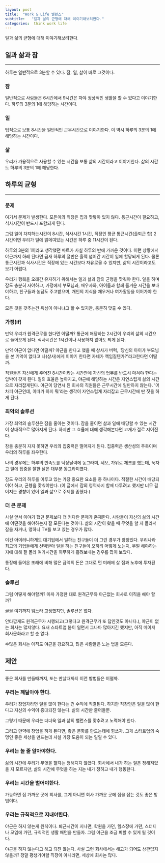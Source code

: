 ```yaml
---
layout: post
title:  "Work & Life 밸런스"
subtitle:   "일과 삶의 균형에 대해 이야기해보려한다."
categories:  think work life 
---
```


일과 삶의 균형에 대해 이야기해보려한다.

## 일과 삶과 잠
---

하루는 일반적으로 3분할 수 있다. 잠, 일, 삶이 바로 그것이다.

### 잠

일반적으로 사람들은 6시간에서 9시간은 자야 정상적인 생활을 할 수 있다고 이야기한다. 하루의 3분의 1에 해당하는 시간이다.

### 일

법적으로 보통 8시간을 일반적인 근무시간으로 이야기한다. 이 역시 하루의 3분의 1에 해당하는 시간이다.

### 삶

우리가 가용적으로 사용할 수 있는 시간을 보통 삶의 시간이라고 이야기한다. 삶의 시간도 하루의 3분의 1에 해당한다.

## 하루의 균형
---

### 문제

여기서 문제가 발생한다. 모든이의 직장은 집과 맞닿아 있지 않다. 통근시간이 필요하고, 식사시간이 반드시 포함되게 된다.

그럼 일이 차지하는시간이 8시간, 식사시간 1시간, 직장인 평균 통근시간(출퇴근 합) 2시간이면 우리가 일에 얽메여있는 시간은 하루 중 11시간이 된다.

하루의 3분의 1이라고 생각했던 파트가 사실 하루의 반에 가까운 것이다. 이런 상황에서 야근까지 하레 된다면 금새 하루의 절반은 훌쩍 넘어간 시간이 일에 할당되게 된다. 물론 통근시간과 식사시간은 직장에 있는 시간보다 자유로울 수 있지만, 삶의 시간이라고도 보기 어렵다.

우리가 행복을 오래간 유지하기 위해서는 일과 삶과 잠의 균형을 맞춰야 한다. 일을 하며 잠도 충분히 자야하고, 가정에서 부모님과, 배우자와, 아이들과 함께 즐거운 시간을 보내야하고, 친구들과 농담도 주고받으며, 개인의 지식을 채우거나 여가활동을 이어가야 한다.

모든 것을 갖추는건 욕심이 아니냐고 할 수 있지만, 충분히 맞출 수 있다.

### 가정(if)

만약 우리가 원격근무를 한다면 어떨까? 통근에 해당하는 2시간이 우리의 삶의 시간으로 들어오게 된다. 식사시간은 1시간이나 사용하지 않아도 되게 된다.

만약 야근이 없다면 어떨까? 야근을 한다고 했을 때 상사가 버럭, '당신의 아이가 부모님을 본 기억이 없다고 나(상사)에게 이야기 한다면 자네가 책임질텐가?'라고한다면 어떨까. 

직원들은 자신에게 주어진 8시간이라는 시간안에 자신의 업무를 반드시 마쳐야 한다는 압박이 갖게 된다. 일의 효율은 높아지고, 야근에 해당하는 시간은 자연스럽게 삶의 시간으로 자리잡게된다. 야근이 당연시 된 회사의 직원들은 근무시간에 일만하지 않는다. '어차피 야근인데, 이따가 하지 뭐'라는 생각이 자연스럽게 자리잡고 근무시간에 딴 짓을 하게 된다.

### 최악의 솔루션

가장 최악의 솔루션은 잠을 줄이는 것이다. 잠을 줄이면 삶과 일에 배당할 수 있는 시간이 상대적으로 많아지게 된다. 하지만 그 효율에 대해 생각해본다면 고개가 절로 저어진다.

잠을 충분히 자지 못하면 우리의 집중력은 떨어지게 된다. 집중력은 생산성의 주축이며 우리의 하루를 좌우한다. 

나의 경우에는 하루의 만족도를 탁상달력에 동그라미, 세모, 가위로 체크를 했는데, 푹자고 일에 집중을 잘한 날은 대부분 동그라미였다.

잠도 우리의 하루를 이루고 있는 가장 중요한 요소들 중 하나이다. 적절한 시간이 배당되어야 하고, 균형을 맞춰야한다. (이 글에서 잠의 영역까지 함께 다루려고 했지만 너무 길어지는 경향이 있어 일과 삶으로 주제를 좁혔다.)

### 더 큰 문제

사실 앞서 이야기 했던 문제보다 더 커다란 문제가 존재한다. 사람들이 자신의 삶의 시간에 어떤것을 해야하는지 잘 모른다는 것이다. 삶의 시간이 왔을 때 무엇을 할 지 몰라서 잠을 자거나, 멍하니 TV를 보고 있는 경우가 많다.

이건 아이러니하게도 대기업에서 일하는 친구들이 더 그런 경우가 왕왕있다. 우리나라 최고의 기업들에게 선택받아 일을 하는 친구들이 오히려 어떻게 노는지, 무얼 해야하는지에 대해 잘 몰라 여가시간을 허무하게 흘려보내는 경우를 많이 보았다.

통장에 들어온 또래에 비해 많은 금액의 돈은 그대로 먼 미래에 살 집과 노후에 투자된다.

### 솔루션

그럼 어떻게 해야할까? 아까 가정한 대로 원격근무와 야근없는 회사로 이직을 해야 할까?

글을 여기까지 읽느라 고생했지만, 솔루션은 없다.

안타깝게도 원격근무가 시행되고(그렇다고 원격근무가 또 답인것도 아니다.), 야근이 없는 회사는 많지않다. 요새 스타트업 붐이 일면서 그나마 많아지긴 했지만, 아직 메이저 회사문화라고 할 순 없다.

수많은 회사는 아직도 야근을 강요하고, 많은 사람들은 노는 법을 모른다.

## 제안
---

좋은 회사를 만들때까지, 또는 만날때까지 이런 방법들은 어떨까.

### 우리는 깨달아야 한다. 

우리가 창업자라면 일을 많이 한다는 건 수익에 직결된다. 하지만 직장인은 일을 많이 한다고 자신의 수익이 증대되진 않는다. 삶의 시간만 줄어들뿐.

그렇기 때문에 우리는 더더욱 일과 삶의 밸런스를 맞추려고 노력해야 한다. 

그리고 만약에 창업을 하게 된다면, 좋은 문화를 만드는데에 힘쓰자. 그게 스타트업의 숙명인 좋은 세상을 만드는데 사실 가장 도움이 되는 일일 수 있다.

### 우리는 놀 줄 알아야한다. 

삶의 시간에 우리가 무엇을 할지는 정해지지 않았다. 회사에서 내가 하는 일은 정해져있을 지 모르지만, 삶의 시간에 무엇을 하는 지는 내가 정하고 내가 행동한다.

### 우리는 시간을 벌어야한다.

가능하면 집 가까운 곳에 회사를, 그게 아니면 회사 가까운 곳에 집을 잡는 것도 좋은 방법이다.

### 우리는 규칙적으로 지내야한다.

야근은 하지 않는게 원칙이다. 퇴근시간이 지나면, 학원을 가던, 헬스장에 가던, 스터디나 모임에 가던, 규칙적인 생활 패턴을 만들자. 그럼 야근을 조금 피할 수 있게 될 것이다.

야근을 하지 않는다고 해고 되진 않는다. 사실 그런 회사에서는 해고가 되어도 상관없지 않을까? 정말 평생가야할 직장이 아니라면, 세상에 회사는 많다.




